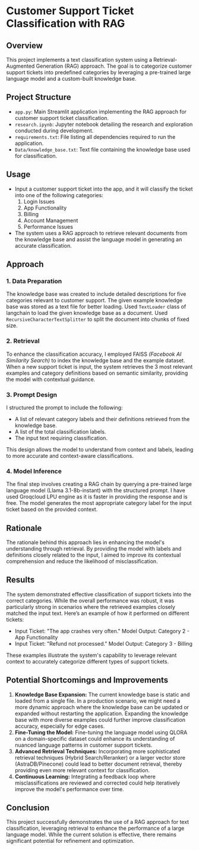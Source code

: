 # **Customer Support Ticket Classification with RAG**

## **Overview**

This project implements a text classification system using a Retrieval-Augmented Generation (RAG) approach. The goal is to categorize customer support tickets into predefined categories by leveraging a pre-trained large language model and a custom-built knowledge base.

## **Project Structure**

- `app.py`: Main Streamlit application implementing the RAG approach for customer support ticket classification.
- `research.ipynb`: Jupyter notebook detailing the research and exploration conducted during development.
- `requirements.txt`: File listing all dependencies required to run the application.
- `Data/knowledge_base.txt`: Text file containing the knowledge base used for classification.

## **Usage**
- Input a customer support ticket into the app, and it will classify the ticket into one of the following categories:
    1. Login Issues
    2. App Functionality
    3. Billing
    4. Account Management
    5. Performance Issues
- The system uses a RAG approach to retrieve relevant documents from the knowledge base and assist the language model in generating an accurate classification.

## **Approach**
### 1. **Data Preparation**
The knowledge base was created to include detailed descriptions for five categories relevant to customer support. The given example knowledge base was stored as a text file for better loading. Used `TextLoader` class of langchain to load the given knowledge base as a document. Used `RecursiveCharacterTextSplitter` to split the document into chunks of fixed size.  

### 2. **Retrieval**
To enhance the classification accuracy, I employed FAISS *(Facebook AI Similarity Search)* to index the knowledge base and the example dataset. When a new support ticket is input, the system retrieves the 3 most relevant examples and category definitions based on semantic similarity, providing the model with contextual guidance.

### 3. **Prompt Design**
I structured the prompt to include the following:
- A list of relevant category labels and their definitions retrieved from the knowledge base.
- A list of the total classification labels.
- The input text requiring classification.

This design allows the model to understand from context and labels, leading to more accurate and context-aware classifications.

### 4. **Model Inference**
The final step involves creating a RAG chain by querying a pre-trained large language model (Llama 3.1-8b-instant) with the structured prompt. I have used Groqcloud LPU engine as it is faster in providing the response and is free. The model generates the most appropriate category label for the input ticket based on the provided context.

## **Rationale**
The rationale behind this approach lies in enhancing the model's understanding through retrieval. By providing the model with labels and definitions closely related to the input, I aimed to improve its contextual comprehension and reduce the likelihood of misclassification.

## **Results**
The system demonstrated effective classification of support tickets into the correct categories. While the overall performance was robust, it was particularly strong in scenarios where the retrieved examples closely matched the input text.
Here’s an example of how it performed on different tickets:

- Input Ticket: "The app crashes very often."
    Model Output: Category 2 - App Functionality
- Input Ticket: "Refund not processed."
    Model Output: Category 3 - Billing

These examples illustrate the system's capability to leverage relevant context to accurately categorize different types of support tickets.

## **Potential Shortcomings and Improvements**
1. **Knowledge Base Expansion:** The current knowledge base is static and loaded from a single file. In a production scenario, we might need a more dynamic approach where the knowledge base can be updated or expanded without restarting the application. Expanding the knowledge base with more diverse examples could further improve classification accuracy, especially for edge cases.
2. **Fine-Tuning the Model:** Fine-tuning the language model using QLORA on a domain-specific dataset could enhance its understanding of nuanced language patterns in customer support tickets.
3. **Advanced Retrieval Techniques:** Incorporating more sophisticated retrieval techniques (Hybrid Search/Reranker) or a larger vector store (AstraDB/Pinecone) could lead to better document retrieval, thereby providing even more relevant context for classification.
4. **Continuous Learning:** Integrating a feedback loop where misclassifications are reviewed and corrected could help iteratively improve the model's performance over time.

## **Conclusion**
This project successfully demonstrates the use of a RAG approach for text classification, leveraging retrieval to enhance the performance of a large language model. While the current solution is effective, there remains significant potential for refinement and optimization.